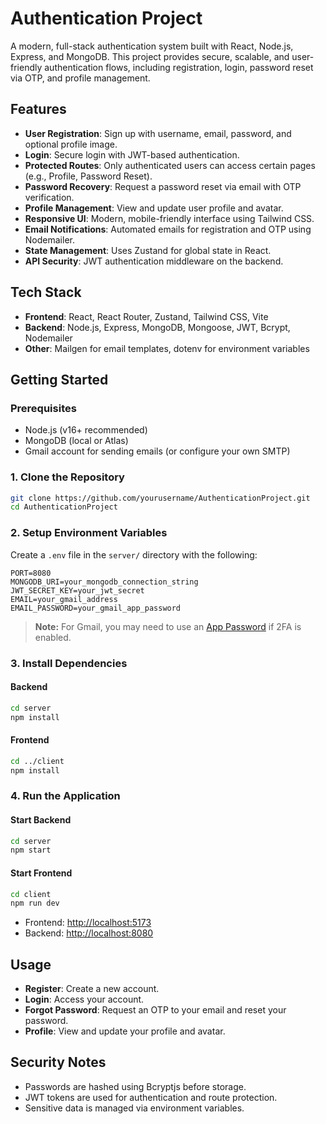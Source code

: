 # Authentication Project

A modern, full-stack authentication system built with React, Node.js, Express, and MongoDB. This project provides secure, scalable, and user-friendly authentication flows, including registration, login, password reset via OTP, and profile management.

## Features

- **User Registration**: Sign up with username, email, password, and optional profile image.
- **Login**: Secure login with JWT-based authentication.
- **Protected Routes**: Only authenticated users can access certain pages (e.g., Profile, Password Reset).
- **Password Recovery**: Request a password reset via email with OTP verification.
- **Profile Management**: View and update user profile and avatar.
- **Responsive UI**: Modern, mobile-friendly interface using Tailwind CSS.
- **Email Notifications**: Automated emails for registration and OTP using Nodemailer.
- **State Management**: Uses Zustand for global state in React.
- **API Security**: JWT authentication middleware on the backend.

## Tech Stack

- **Frontend**: React, React Router, Zustand, Tailwind CSS, Vite
- **Backend**: Node.js, Express, MongoDB, Mongoose, JWT, Bcrypt, Nodemailer
- **Other**: Mailgen for email templates, dotenv for environment variables


## Getting Started

### Prerequisites

- Node.js (v16+ recommended)
- MongoDB (local or Atlas)
- Gmail account for sending emails (or configure your own SMTP)

### 1. Clone the Repository

```bash
git clone https://github.com/yourusername/AuthenticationProject.git
cd AuthenticationProject
```

### 2. Setup Environment Variables

Create a `.env` file in the `server/` directory with the following:

```
PORT=8080
MONGODB_URI=your_mongodb_connection_string
JWT_SECRET_KEY=your_jwt_secret
EMAIL=your_gmail_address
EMAIL_PASSWORD=your_gmail_app_password
```

> **Note:** For Gmail, you may need to use an [App Password](https://support.google.com/accounts/answer/185833?hl=en) if 2FA is enabled.

### 3. Install Dependencies

#### Backend

```bash
cd server
npm install
```
#### Frontend

```bash
cd ../client
npm install
```

### 4. Run the Application

#### Start Backend

```bash
cd server
npm start
```

#### Start Frontend

```bash
cd client
npm run dev
```

- Frontend: [http://localhost:5173](http://localhost:5173)
- Backend: [http://localhost:8080](http://localhost:8080)

## Usage

- **Register**: Create a new account.
- **Login**: Access your account.
- **Forgot Password**: Request an OTP to your email and reset your password.
- **Profile**: View and update your profile and avatar.



## Security Notes

- Passwords are hashed using Bcryptjs before storage.
- JWT tokens are used for authentication and route protection.
- Sensitive data is managed via environment variables.


